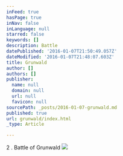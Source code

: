 ```yaml
---
inFeed: true
hasPage: true
inNav: false
inLanguage: null
starred: false
keywords: []
description: Battle
datePublished: '2016-01-07T21:50:49.057Z'
dateModified: '2016-01-07T21:48:07.603Z'
title: Grunwald
author: []
authors: []
publisher:
  name: null
  domain: null
  url: null
  favicon: null
sourcePath: _posts/2016-01-07-grunwald.md
published: true
url: grunwald/index.html
_type: Article

---
```

2 . Battle of Grunwald ![](https://the-grid-user-content.s3-us-west-2.amazonaws.com/ef10ddc2-85f6-4c9a-b925-9b8f9eb59d23.jpg)
